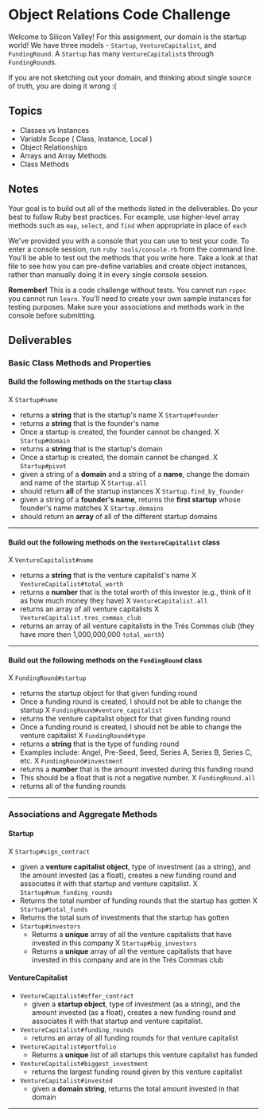 # Object Relations Code Challenge

Welcome to Silicon Valley! For this assignment, our domain is the startup world! We have three models - `Startup`, `VentureCapitalist`, and `FundingRound`. A `Startup` has many `VentureCapitalist`s through `FundingRound`s.

If you are not sketching out your domain, and thinking about single source of truth,
you are doing it wrong :(

## Topics

- Classes vs Instances
- Variable Scope ( Class, Instance, Local )
- Object Relationships
- Arrays and Array Methods
- Class Methods

## Notes

Your goal is to build out all of the methods listed in the deliverables. Do your best to follow Ruby best practices. For example, use higher-level array methods such as `map`, `select`, and `find` when appropriate in place of `each`

We've provided you with a console that you can use to test your code. To enter a console session, run `ruby tools/console.rb` from the command line. You'll be able to test out the methods that you write here. Take a look at that file to see how you can pre-define variables and create object instances, rather than manually doing it in every single console session.

**Remember!** This is a code challenge without tests. You cannot run `rspec` you cannot run `learn`. You'll need to create your own sample instances for testing purposes. Make sure your associations and methods work in the console before submitting.

## Deliverables

### Basic Class Methods and Properties

#### Build the following methods on the `Startup` class

X `Startup#name`
  - returns a **string** that is the startup's name
X `Startup#founder`
  - returns a **string** that is the founder's name
  - Once a startup is created, the founder cannot be changed.
X `Startup#domain`
  - returns a **string** that is the startup's domain
  - Once a startup is created, the domain cannot be changed.
X `Startup#pivot`
  - given a string of a **domain** and a string of a **name**, change the domain and name of the startup
X `Startup.all`
  - should return **all** of the startup instances
X `Startup.find_by_founder`
  - given a string of a **founder's name**, returns the **first startup** whose founder's name matches
X `Startup.domains`
  - should return an **array** of all of the different startup domains

---

#### Build out the following methods on the `VentureCapitalist` class

X `VentureCapitalist#name`
  - returns a **string** that is the venture capitalist's name
X `VentureCapitalist#total_worth`
  - returns a **number** that is the total worth of this investor (e.g., think of it as how much money they have)
X `VentureCapitalist.all`
  - returns an array of all venture capitalists
X `VentureCapitalist.tres_commas_club`
  - returns an array of all venture capitalists in the Trés Commas club (they have more then 1,000,000,000 `total_worth`)

---

#### Build out the following methods on the `FundingRound` class

X `FundingRound#startup`
  - returns the startup object for that given funding round
  - Once a funding round is created, I should not be able to change the startup
X `FundingRound#venture_capitalist`
  - returns the venture capitalist object for that given funding round
  - Once a funding round is created, I should not be able to change the venture capitalist
X `FundingRound#type`
  - returns a **string** that is the type of funding round
  - Examples include: Angel, Pre-Seed, Seed, Series A, Series B, Series C, etc.
X `FundingRound#investment`
  - returns a **number** that is the amount invested during this funding round
  - This should be a float that is not a negative number.
X `FundingRound.all`
  - returns all of the funding rounds

---

### Associations and Aggregate Methods

#### Startup

X `Startup#sign_contract`
  - given a **venture capitalist object**, type of investment (as a string), and the amount invested (as a float), creates a new funding round and associates it with that startup and venture capitalist.
X `Startup#num_funding_rounds`
  - Returns the total number of funding rounds that the startup has gotten
X `Startup#total_funds`
  - Returns the total sum of investments that the startup has gotten
- `Startup#investors`
  - Returns a **unique** array of all the venture capitalists that have invested in this company
X `Startup#big_investors`
  - Returns a **unique** array of all the venture capitalists that have invested in this company and are in the Trés Commas club

#### VentureCapitalist

- `VentureCapitalist#offer_contract`
  - given a **startup object**, type of investment (as a string), and the amount invested (as a float), creates a new funding round and associates it with that startup and venture capitalist.
- `VentureCapitalist#funding_rounds`
  - returns an array of all funding rounds for that venture capitalist
- `VentureCapitalist#portfolio`
  - Returns a **unique** list of all startups this venture capitalist has funded
- `VentureCapitalist#biggest_investment`
  - returns the largest funding round given by this venture capitalist
- `VentureCapitalist#invested`
  - given a **domain string**, returns the total amount invested in that domain

---
